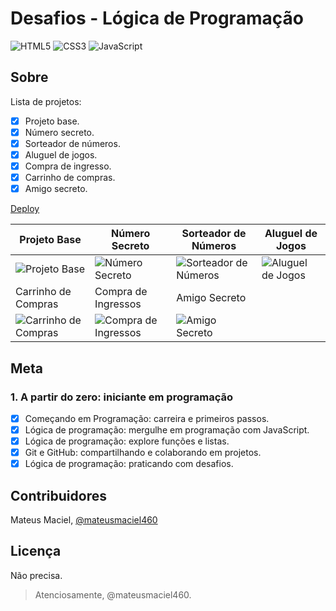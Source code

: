 # Desafios - Lógica de Programação

![HTML5](https://img.shields.io/static/v1?label=html5&message=marcação&color=orange&style=for-the-badge&logo=HTML5)
![CSS3](https://img.shields.io/static/v1?label=css3&message=estilo&color=blue&style=for-the-badge&logo=CSS3)
![JavaScript](https://img.shields.io/static/v1?label=javascript&message=linguagem&color=yellow&style=for-the-badge&logo=JavaScript)

## Sobre

Lista de projetos:

- [x] Projeto base.
- [x] Número secreto.
- [x] Sorteador de números.
- [x] Aluguel de jogos.
- [x] Compra de ingresso.
- [x] Carrinho de compras.
- [x] Amigo secreto.

[Deploy](https://desafios-logica-programacao.netlify.app/)

|Projeto Base|Número Secreto|Sorteador de Números|Aluguel de Jogos|
|------------|--------------|--------------------|----------------|
|![Projeto Base](https://i.ibb.co/BHT34HPP/projeto-base-imgbb.png)|![Número Secreto](https://i.ibb.co/VW8nKqh7/numero-secreto-imgbb.png)|![Sorteador de Números](https://i.ibb.co/GQzDLdCp/sorteador-numeros-imgbb.png)|![Aluguel de Jogos](https://i.ibb.co/m5bxC5Y5/aluguel-jogos-imgbb.png)|
|Carrinho de Compras|Compra de Ingressos|Amigo Secreto
|![Carrinho de Compras](https://i.ibb.co/fV4rq5Y4/carrinho-compras-imgbb.png)|![Compra de Ingressos](https://i.ibb.co/QFXcWrvb/compra-ingressos-imgbb.png)|![Amigo Secreto](https://i.ibb.co/nq3WYQtr/amigo-secreto-imgbb.png)|

## Meta

### 1. A partir do zero: iniciante em programação

- [x] Começando em Programação: carreira e primeiros passos.
- [x] Lógica de programação: mergulhe em programação com JavaScript.
- [x] Lógica de programação: explore funções e listas.
- [x] Git e GitHub: compartilhando e colaborando em projetos.
- [x] Lógica de programação: praticando com desafios.

## Contribuidores

Mateus Maciel, [@mateusmaciel460](https://github.com/mateusmaciel460)

## Licença

Não precisa.

> Atenciosamente, @mateusmaciel460.